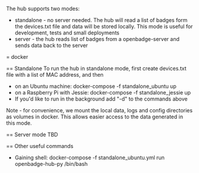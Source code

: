 The hub supports two modes:
* standalone - no server needed. The hub will read a list of badges form the devices.txt file and data will be stored locally. This mode is useful for development, tests and small deployments
* server - the hub reads list of badges from a openbadge-server and sends data back to the server

= docker

== Standalone
To run the hub in standalone mode, first create devices.txt file with a list of MAC address, and then 
* on an Ubuntu machine: docker-compose -f standalone_ubuntu up
* on a Raspberry Pi with Jessie: docker-compose -f standalone_jessie up
* If you'd like to run in the background add "-d" to the commands above

Note - for convenience, we mount the local data, logs and config directories as volumes in docker. This allows easier access to the data generated in this mode.

== Server mode
TBD

== Other useful commands
* Gaining shell:  docker-compose -f standalone_ubuntu.yml run openbadge-hub-py /bin/bash
